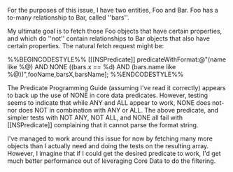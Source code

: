 

For the purposes of this issue, I have two entities, Foo and Bar. Foo has a to-many relationship to Bar, called ''bars''.

My ultimate goal is to fetch those Foo objects that have certain properties, and which do ''not'' contain relationships to Bar objects that also have certain properties. The natural fetch request might be:

%%BEGINCODESTYLE%%
[[[NSPredicate]] predicateWithFormat:@"(name like %@) AND NONE ((bars.x == %d) AND (bars.name like %@))",fooName,barsX,barsName];
%%ENDCODESTYLE%%

The Predicate Programming Guide (assuming I've read it correctly) appears to back up the use of NONE in core data predicates. However, testing seems to indicate that while ANY and ALL appear to work, NONE does not- nor does NOT in combination with ANY or ALL. The above predicate, and simpler tests with NOT ANY, NOT ALL, and NONE all fail with [[NSPredicate]] complaining that it cannot parse the format string.

I've managed to work around this issue for now by fetching many more objects than I actually need and doing the tests on the resulting array. However, I imagine that if I could get the desired predicate to work, I'd get much better performance out of leveraging Core Data to do the filtering.